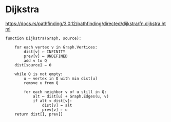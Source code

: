 # Dijkstra

https://docs.rs/pathfinding/3.0.12/pathfinding/directed/dijkstra/fn.dijkstra.html

```text
function Dijkstra(Graph, source):
    
    for each vertex v in Graph.Vertices:
        dist[v] ← INFINITY
        prev[v] ← UNDEFINED
        add v to Q
    dist[source] ← 0
    
    while Q is not empty:
        u ← vertex in Q with min dist[u]
        remove u from Q
        
        for each neighbor v of u still in Q:
            alt ← dist[u] + Graph.Edges(u, v)
            if alt < dist[v]:
                dist[v] ← alt
                prev[v] ← u
    return dist[], prev[]
```
